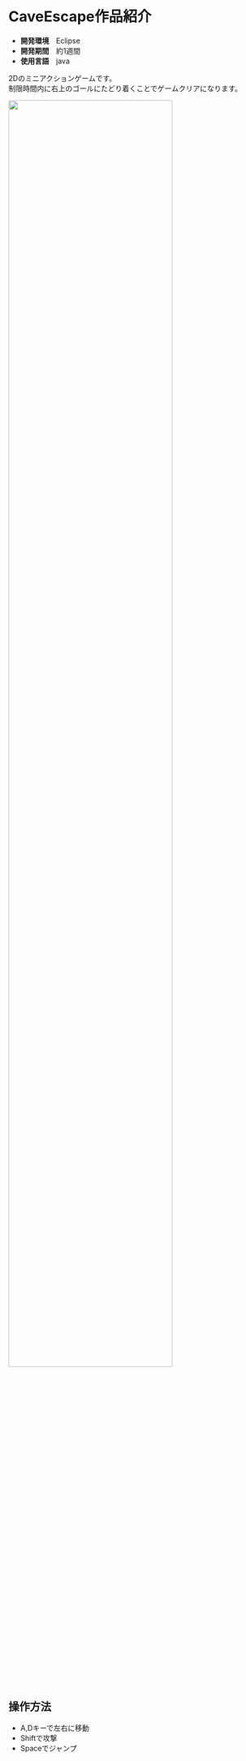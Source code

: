 # CaveEscape作品紹介
- **開発環境**　Eclipse
- **開発期間**　約1週間
- **使用言語**　java

2Dのミニアクションゲームです。<br>
制限時間内に右上のゴールにたどり着くことでゲームクリアになります。

<img width="80%" alt="" src="https://kuwahiki.github.io/images/caveescape_play.png">

## 操作方法
- A,Dキーで左右に移動
- Shiftで攻撃
- Spaceでジャンプ
